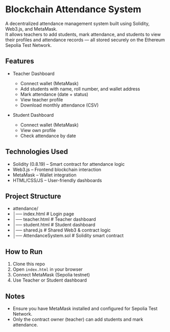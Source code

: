 # Blockchain Attendance System

A decentralized attendance management system built using Solidity, Web3.js, and MetaMask.  
It allows teachers to add students, mark attendance, and students to view their profiles and attendance records — all stored securely on the Ethereum Sepolia Test Network.

## Features
- Teacher Dashboard
  - Connect wallet (MetaMask)
  - Add students with name, roll number, and wallet address
  - Mark attendance (date + status)
  - View teacher profile
  - Download monthly attendance (CSV)

- Student Dashboard
  - Connect wallet (MetaMask)
  - View own profile
  - Check attendance by date
  
## Technologies Used
- Solidity (0.8.19) – Smart contract for attendance logic  
- Web3.js – Frontend blockchain interaction  
- MetaMask – Wallet integration  
- HTML/CSS/JS – User-friendly dashboards  

## Project Structure
- attendance/
 - │── index.html # Login page
 - │── teacher.html # Teacher dashboard
 - │── student.html # Student dashboard
 - │── shared.js # Shared Web3 & contract logic
 - │── AttendanceSystem.sol # Solidity smart contract

## How to Run
1. Clone this repo  
2. Open `index.html` in your browser  
3. Connect MetaMask (Sepolia testnet)  
4. Use Teacher or Student dashboard  

## Notes
- Ensure you have MetaMask installed and configured for Sepolia Test Network.  
- Only the contract owner (teacher) can add students and mark attendance.  
